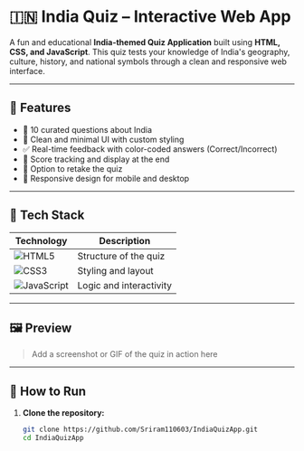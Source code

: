 # 🇮🇳 India Quiz – Interactive Web App

A fun and educational **India-themed Quiz Application** built using **HTML, CSS, and JavaScript**. This quiz tests your knowledge of India's geography, culture, history, and national symbols through a clean and responsive web interface.

---

## 🌟 Features

- 📌 10 curated questions about India  
- 🎨 Clean and minimal UI with custom styling  
- ✅ Real-time feedback with color-coded answers (Correct/Incorrect)  
- 🧠 Score tracking and display at the end  
- 🔁 Option to retake the quiz  
- 📱 Responsive design for mobile and desktop

---

## 🧰 Tech Stack

| Technology | Description |
|------------|-------------|
| ![HTML5](https://img.shields.io/badge/HTML5-E34F26?style=for-the-badge&logo=html5&logoColor=white) | Structure of the quiz |
| ![CSS3](https://img.shields.io/badge/CSS3-1572B6?style=for-the-badge&logo=css3&logoColor=white) | Styling and layout |
| ![JavaScript](https://img.shields.io/badge/JavaScript-F7DF1E?style=for-the-badge&logo=javascript&logoColor=black) | Logic and interactivity |

---

## 🖼️ Preview

> Add a screenshot or GIF of the quiz in action here

---

## 🚀 How to Run

1. **Clone the repository:**
   ```bash
   git clone https://github.com/Sriram110603/IndiaQuizApp.git
   cd IndiaQuizApp

